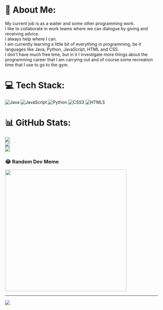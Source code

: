 # 💫 About Me:
My current job is as a waiter and some other programming work.<br>I like to collaborate in work teams where we can dialogue by giving and receiving advice.<br>I always help where I can.<br>I am currently learning a little bit of everything in programming, be it languages ​​like Java, Python, JavaScript, HTML and CSS.<br>I don't have much free time, but in it I investigate more things about the programming career that I am carrying out and of course some recreation time that I use to go to the gym.


# 💻 Tech Stack:
![Java](https://img.shields.io/badge/java-%23ED8B00.svg?style=for-the-badge&logo=openjdk&logoColor=white) ![JavaScript](https://img.shields.io/badge/javascript-%23323330.svg?style=for-the-badge&logo=javascript&logoColor=%23F7DF1E) ![Python](https://img.shields.io/badge/python-3670A0?style=for-the-badge&logo=python&logoColor=ffdd54) ![CSS3](https://img.shields.io/badge/css3-%231572B6.svg?style=for-the-badge&logo=css3&logoColor=white) ![HTML5](https://img.shields.io/badge/html5-%23E34F26.svg?style=for-the-badge&logo=html5&logoColor=white)
# 📊 GitHub Stats:
![](https://github-readme-stats.vercel.app/api?username=SanchezUlises24&theme=shadow_green&hide_border=false&include_all_commits=false&count_private=false)<br/>
![](https://github-readme-streak-stats.herokuapp.com/?user=SanchezUlises24&theme=shadow_green&hide_border=false)<br/>
![](https://github-readme-stats.vercel.app/api/top-langs/?username=SanchezUlises24&theme=shadow_green&hide_border=false&include_all_commits=false&count_private=false&layout=compact)

### 😂 Random Dev Meme
<img src='https://memer-new.vercel.app/' style="height: 400px;"/>

---
[![](https://visitcount.itsvg.in/api?id=SanchezUlises24&icon=0&color=0)](https://visitcount.itsvg.in)

<!-- Proudly created with GPRM ( https://gprm.itsvg.in ) -->
